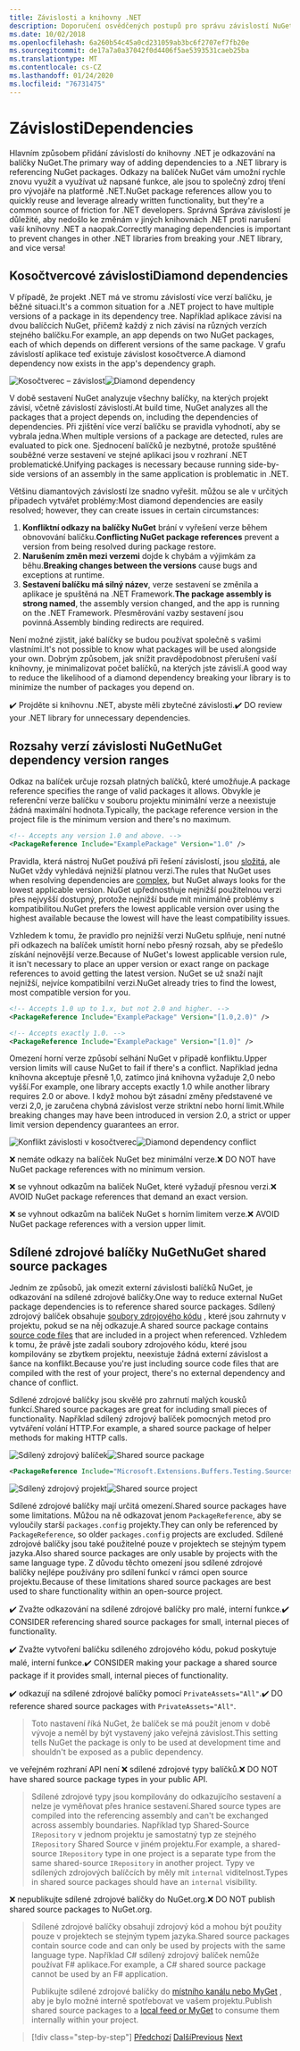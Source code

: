```yaml
---
title: Závislosti a knihovny .NET
description: Doporučení osvědčených postupů pro správu závislostí NuGet v knihovnách .NET.
ms.date: 10/02/2018
ms.openlocfilehash: 6a260b54c45a0cd231059ab3bc6f2707ef7fb20e
ms.sourcegitcommit: de17a7a0a37042f0d4406f5ae5393531caeb25ba
ms.translationtype: MT
ms.contentlocale: cs-CZ
ms.lasthandoff: 01/24/2020
ms.locfileid: "76731475"
---
```

# <a name="dependencies"></a><span data-ttu-id="a1077-103">Závislosti</span><span class="sxs-lookup"><span data-stu-id="a1077-103">Dependencies</span></span>

<span data-ttu-id="a1077-104">Hlavním způsobem přidání závislostí do knihovny .NET je odkazování na balíčky NuGet.</span><span class="sxs-lookup"><span data-stu-id="a1077-104">The primary way of adding dependencies to a .NET library is referencing NuGet packages.</span></span> <span data-ttu-id="a1077-105">Odkazy na balíček NuGet vám umožní rychle znovu využít a využívat už napsané funkce, ale jsou to společný zdroj tření pro vývojáře na platformě .NET.</span><span class="sxs-lookup"><span data-stu-id="a1077-105">NuGet package references allow you to quickly reuse and leverage already written functionality, but they're a common source of friction for .NET developers.</span></span> <span data-ttu-id="a1077-106">Správná Správa závislostí je důležité, aby nedošlo ke změnám v jiných knihovnách .NET proti narušení vaší knihovny .NET a naopak.</span><span class="sxs-lookup"><span data-stu-id="a1077-106">Correctly managing dependencies is important to prevent changes in other .NET libraries from breaking your .NET library, and vice versa!</span></span>

## <a name="diamond-dependencies"></a><span data-ttu-id="a1077-107">Kosočtvercové závislosti</span><span class="sxs-lookup"><span data-stu-id="a1077-107">Diamond dependencies</span></span>

<span data-ttu-id="a1077-108">V případě, že projekt .NET má ve stromu závislostí více verzí balíčku, je běžné situaci.</span><span class="sxs-lookup"><span data-stu-id="a1077-108">It's a common situation for a .NET project to have multiple versions of a package in its dependency tree.</span></span> <span data-ttu-id="a1077-109">Například aplikace závisí na dvou balíčcích NuGet, přičemž každý z nich závisí na různých verzích stejného balíčku.</span><span class="sxs-lookup"><span data-stu-id="a1077-109">For example, an app depends on two NuGet packages, each of which depends on different versions of the same package.</span></span> <span data-ttu-id="a1077-110">V grafu závislostí aplikace teď existuje závislost kosočtverce.</span><span class="sxs-lookup"><span data-stu-id="a1077-110">A diamond dependency now exists in the app's dependency graph.</span></span>

<span data-ttu-id="a1077-111">![Kosočtverec – závislost](./media/dependencies/diamond-dependency.png "Kosočtverec – závislost")</span><span class="sxs-lookup"><span data-stu-id="a1077-111">![Diamond dependency](./media/dependencies/diamond-dependency.png "Diamond dependency")</span></span>

<span data-ttu-id="a1077-112">V době sestavení NuGet analyzuje všechny balíčky, na kterých projekt závisí, včetně závislostí závislostí.</span><span class="sxs-lookup"><span data-stu-id="a1077-112">At build time, NuGet analyzes all the packages that a project depends on, including the dependencies of dependencies.</span></span> <span data-ttu-id="a1077-113">Při zjištění více verzí balíčku se pravidla vyhodnotí, aby se vybrala jedna.</span><span class="sxs-lookup"><span data-stu-id="a1077-113">When multiple versions of a package are detected, rules are evaluated to pick one.</span></span> <span data-ttu-id="a1077-114">Sjednocení balíčků je nezbytné, protože spuštěné souběžné verze sestavení ve stejné aplikaci jsou v rozhraní .NET problematické.</span><span class="sxs-lookup"><span data-stu-id="a1077-114">Unifying packages is necessary because running side-by-side versions of an assembly in the same application is problematic in .NET.</span></span>

<span data-ttu-id="a1077-115">Většinu diamantových závislostí lze snadno vyřešit. můžou se ale v určitých případech vytvářet problémy:</span><span class="sxs-lookup"><span data-stu-id="a1077-115">Most diamond dependencies are easily resolved; however, they can create issues in certain circumstances:</span></span>

1. <span data-ttu-id="a1077-116">**Konfliktní odkazy na balíčky NuGet** brání v vyřešení verze během obnovování balíčku.</span><span class="sxs-lookup"><span data-stu-id="a1077-116">**Conflicting NuGet package references** prevent a version from being resolved during package restore.</span></span>
2. <span data-ttu-id="a1077-117">**Narušením změn mezi verzemi** dojde k chybám a výjimkám za běhu.</span><span class="sxs-lookup"><span data-stu-id="a1077-117">**Breaking changes between the versions** cause bugs and exceptions at runtime.</span></span>
3. <span data-ttu-id="a1077-118">**Sestavení balíčku má silný název**, verze sestavení se změnila a aplikace je spuštěná na .NET Framework.</span><span class="sxs-lookup"><span data-stu-id="a1077-118">**The package assembly is strong named**, the assembly version changed, and the app is running on the .NET Framework.</span></span> <span data-ttu-id="a1077-119">Přesměrování vazby sestavení jsou povinná.</span><span class="sxs-lookup"><span data-stu-id="a1077-119">Assembly binding redirects are required.</span></span>

<span data-ttu-id="a1077-120">Není možné zjistit, jaké balíčky se budou používat společně s vašimi vlastními.</span><span class="sxs-lookup"><span data-stu-id="a1077-120">It's not possible to know what packages will be used alongside your own.</span></span> <span data-ttu-id="a1077-121">Dobrým způsobem, jak snížit pravděpodobnost přerušení vaší knihovny, je minimalizovat počet balíčků, na kterých jste závislí.</span><span class="sxs-lookup"><span data-stu-id="a1077-121">A good way to reduce the likelihood of a diamond dependency breaking your library is to minimize the number of packages you depend on.</span></span>

<span data-ttu-id="a1077-122">✔️ Projděte si knihovnu .NET, abyste měli zbytečné závislosti.</span><span class="sxs-lookup"><span data-stu-id="a1077-122">✔️ DO review your .NET library for unnecessary dependencies.</span></span>

## <a name="nuget-dependency-version-ranges"></a><span data-ttu-id="a1077-123">Rozsahy verzí závislosti NuGet</span><span class="sxs-lookup"><span data-stu-id="a1077-123">NuGet dependency version ranges</span></span>

<span data-ttu-id="a1077-124">Odkaz na balíček určuje rozsah platných balíčků, které umožňuje.</span><span class="sxs-lookup"><span data-stu-id="a1077-124">A package reference specifies the range of valid packages it allows.</span></span> <span data-ttu-id="a1077-125">Obvykle je referenční verze balíčku v souboru projektu minimální verze a neexistuje žádná maximální hodnota.</span><span class="sxs-lookup"><span data-stu-id="a1077-125">Typically, the package reference version in the project file is the minimum version and there's no maximum.</span></span>

```xml
<!-- Accepts any version 1.0 and above. -->
<PackageReference Include="ExamplePackage" Version="1.0" />
```

<span data-ttu-id="a1077-126">Pravidla, která nástroj NuGet používá při řešení závislostí, jsou [složitá](/nuget/consume-packages/dependency-resolution), ale NuGet vždy vyhledává nejnižší platnou verzi.</span><span class="sxs-lookup"><span data-stu-id="a1077-126">The rules that NuGet uses when resolving dependencies are [complex](/nuget/consume-packages/dependency-resolution), but NuGet always looks for the lowest applicable version.</span></span> <span data-ttu-id="a1077-127">NuGet upřednostňuje nejnižší použitelnou verzi přes nejvyšší dostupný, protože nejnižší bude mít minimálně problémy s kompatibilitou.</span><span class="sxs-lookup"><span data-stu-id="a1077-127">NuGet prefers the lowest applicable version over using the highest available because the lowest will have the least compatibility issues.</span></span>

<span data-ttu-id="a1077-128">Vzhledem k tomu, že pravidlo pro nejnižší verzi NuGetu splňuje, není nutné při odkazech na balíček umístit horní nebo přesný rozsah, aby se předešlo získání nejnovější verze.</span><span class="sxs-lookup"><span data-stu-id="a1077-128">Because of NuGet's lowest applicable version rule, it isn't necessary to place an upper version or exact range on package references to avoid getting the latest version.</span></span> <span data-ttu-id="a1077-129">NuGet se už snaží najít nejnižší, nejvíce kompatibilní verzi.</span><span class="sxs-lookup"><span data-stu-id="a1077-129">NuGet already tries to find the lowest, most compatible version for you.</span></span>

```xml
<!-- Accepts 1.0 up to 1.x, but not 2.0 and higher. -->
<PackageReference Include="ExamplePackage" Version="[1.0,2.0)" />

<!-- Accepts exactly 1.0. -->
<PackageReference Include="ExamplePackage" Version="[1.0]" />
```

<span data-ttu-id="a1077-130">Omezení horní verze způsobí selhání NuGet v případě konfliktu.</span><span class="sxs-lookup"><span data-stu-id="a1077-130">Upper version limits will cause NuGet to fail if there's a conflict.</span></span> <span data-ttu-id="a1077-131">Například jedna knihovna akceptuje přesně 1,0, zatímco jiná knihovna vyžaduje 2,0 nebo vyšší.</span><span class="sxs-lookup"><span data-stu-id="a1077-131">For example, one library accepts exactly 1.0 while another library requires 2.0 or above.</span></span> <span data-ttu-id="a1077-132">I když mohou být zásadní změny představené ve verzi 2,0, je zaručena chybná závislost verze striktní nebo horní limit.</span><span class="sxs-lookup"><span data-stu-id="a1077-132">While breaking changes may have been introduced in version 2.0, a strict or upper limit version dependency guarantees an error.</span></span>

<span data-ttu-id="a1077-133">![Konflikt závislosti v kosočtverec](./media/dependencies/diamond-dependency-conflict.png "Konflikt závislosti v kosočtverec")</span><span class="sxs-lookup"><span data-stu-id="a1077-133">![Diamond dependency conflict](./media/dependencies/diamond-dependency-conflict.png "Diamond dependency conflict")</span></span>

<span data-ttu-id="a1077-134">❌ nemáte odkazy na balíček NuGet bez minimální verze.</span><span class="sxs-lookup"><span data-stu-id="a1077-134">❌ DO NOT have NuGet package references with no minimum version.</span></span>

<span data-ttu-id="a1077-135">❌ se vyhnout odkazům na balíček NuGet, které vyžadují přesnou verzi.</span><span class="sxs-lookup"><span data-stu-id="a1077-135">❌ AVOID NuGet package references that demand an exact version.</span></span>

<span data-ttu-id="a1077-136">❌ se vyhnout odkazům na balíček NuGet s horním limitem verze.</span><span class="sxs-lookup"><span data-stu-id="a1077-136">❌ AVOID NuGet package references with a version upper limit.</span></span>

## <a name="nuget-shared-source-packages"></a><span data-ttu-id="a1077-137">Sdílené zdrojové balíčky NuGet</span><span class="sxs-lookup"><span data-stu-id="a1077-137">NuGet shared source packages</span></span>

<span data-ttu-id="a1077-138">Jedním ze způsobů, jak omezit externí závislosti balíčků NuGet, je odkazování na sdílené zdrojové balíčky.</span><span class="sxs-lookup"><span data-stu-id="a1077-138">One way to reduce external NuGet package dependencies is to reference shared source packages.</span></span> <span data-ttu-id="a1077-139">Sdílený zdrojový balíček obsahuje [soubory zdrojového kódu](/nuget/reference/nuspec#including-content-files) , které jsou zahrnuty v projektu, pokud se na něj odkazuje.</span><span class="sxs-lookup"><span data-stu-id="a1077-139">A shared source package contains [source code files](/nuget/reference/nuspec#including-content-files) that are included in a project when referenced.</span></span> <span data-ttu-id="a1077-140">Vzhledem k tomu, že právě jste zadali soubory zdrojového kódu, které jsou kompilovány se zbytkem projektu, neexistuje žádná externí závislost a šance na konflikt.</span><span class="sxs-lookup"><span data-stu-id="a1077-140">Because you're just including source code files that are compiled with the rest of your project, there's no external dependency and chance of conflict.</span></span>

<span data-ttu-id="a1077-141">Sdílené zdrojové balíčky jsou skvělé pro zahrnutí malých kousků funkcí.</span><span class="sxs-lookup"><span data-stu-id="a1077-141">Shared source packages are great for including small pieces of functionality.</span></span> <span data-ttu-id="a1077-142">Například sdílený zdrojový balíček pomocných metod pro vytváření volání HTTP.</span><span class="sxs-lookup"><span data-stu-id="a1077-142">For example, a shared source package of helper methods for making HTTP calls.</span></span>

<span data-ttu-id="a1077-143">![Sdílený zdrojový balíček](./media/dependencies/shared-source-package.png "Sdílený zdrojový balíček")</span><span class="sxs-lookup"><span data-stu-id="a1077-143">![Shared source package](./media/dependencies/shared-source-package.png "Shared source package")</span></span>

```xml
<PackageReference Include="Microsoft.Extensions.Buffers.Testing.Sources" PrivateAssets="All" Version="1.0" />
```

<span data-ttu-id="a1077-144">![Sdílený zdrojový projekt](./media/dependencies/shared-source-project.png "Sdílený zdrojový projekt")</span><span class="sxs-lookup"><span data-stu-id="a1077-144">![Shared source project](./media/dependencies/shared-source-project.png "Shared source project")</span></span>

<span data-ttu-id="a1077-145">Sdílené zdrojové balíčky mají určitá omezení.</span><span class="sxs-lookup"><span data-stu-id="a1077-145">Shared source packages have some limitations.</span></span> <span data-ttu-id="a1077-146">Můžou na ně odkazovat jenom `PackageReference`, aby se vyloučily starší `packages.config` projekty.</span><span class="sxs-lookup"><span data-stu-id="a1077-146">They can only be referenced by `PackageReference`, so older `packages.config` projects are excluded.</span></span> <span data-ttu-id="a1077-147">Sdílené zdrojové balíčky jsou také použitelné pouze v projektech se stejným typem jazyka.</span><span class="sxs-lookup"><span data-stu-id="a1077-147">Also shared source packages are only usable by projects with the same language type.</span></span> <span data-ttu-id="a1077-148">Z důvodu těchto omezení jsou sdílené zdrojové balíčky nejlépe používány pro sdílení funkcí v rámci open source projektu.</span><span class="sxs-lookup"><span data-stu-id="a1077-148">Because of these limitations shared source packages are best used to share functionality within an open-source project.</span></span>

<span data-ttu-id="a1077-149">✔️ Zvažte odkazování na sdílené zdrojové balíčky pro malé, interní funkce.</span><span class="sxs-lookup"><span data-stu-id="a1077-149">✔️ CONSIDER referencing shared source packages for small, internal pieces of functionality.</span></span>

<span data-ttu-id="a1077-150">✔️ Zvažte vytvoření balíčku sdíleného zdrojového kódu, pokud poskytuje malé, interní funkce.</span><span class="sxs-lookup"><span data-stu-id="a1077-150">✔️ CONSIDER making your package a shared source package if it provides small, internal pieces of functionality.</span></span>

<span data-ttu-id="a1077-151">✔️ odkazují na sdílené zdrojové balíčky pomocí `PrivateAssets="All"`.</span><span class="sxs-lookup"><span data-stu-id="a1077-151">✔️ DO reference shared source packages with `PrivateAssets="All"`.</span></span>

> <span data-ttu-id="a1077-152">Toto nastavení říká NuGet, že balíček se má použít jenom v době vývoje a neměl by být vystavený jako veřejná závislost.</span><span class="sxs-lookup"><span data-stu-id="a1077-152">This setting tells NuGet the package is only to be used at development time and shouldn't be exposed as a public dependency.</span></span>

<span data-ttu-id="a1077-153">ve veřejném rozhraní API není ❌ sdílené zdrojové typy balíčků.</span><span class="sxs-lookup"><span data-stu-id="a1077-153">❌ DO NOT have shared source package types in your public API.</span></span>

> <span data-ttu-id="a1077-154">Sdílené zdrojové typy jsou kompilovány do odkazujícího sestavení a nelze je vyměňovat přes hranice sestavení.</span><span class="sxs-lookup"><span data-stu-id="a1077-154">Shared source types are compiled into the referencing assembly and can't be exchanged across assembly boundaries.</span></span> <span data-ttu-id="a1077-155">Například typ Shared-Source `IRepository` v jednom projektu je samostatný typ ze stejného `IRepository` Shared Source v jiném projektu.</span><span class="sxs-lookup"><span data-stu-id="a1077-155">For example, a shared-source `IRepository` type in one project is a separate type from the same shared-source `IRepository` in another project.</span></span> <span data-ttu-id="a1077-156">Typy ve sdílených zdrojových balíčcích by měly mít `internal` viditelnost.</span><span class="sxs-lookup"><span data-stu-id="a1077-156">Types in shared source packages should have an `internal` visibility.</span></span>

<span data-ttu-id="a1077-157">❌ nepublikujte sdílené zdrojové balíčky do NuGet.org.</span><span class="sxs-lookup"><span data-stu-id="a1077-157">❌ DO NOT publish shared source packages to NuGet.org.</span></span>

> <span data-ttu-id="a1077-158">Sdílené zdrojové balíčky obsahují zdrojový kód a mohou být použity pouze v projektech se stejným typem jazyka.</span><span class="sxs-lookup"><span data-stu-id="a1077-158">Shared source packages contain source code and can only be used by projects with the same language type.</span></span> <span data-ttu-id="a1077-159">Například C# sdílený zdrojový balíček nemůže používat F# aplikace.</span><span class="sxs-lookup"><span data-stu-id="a1077-159">For example, a C# shared source package cannot be used by an F# application.</span></span>
>
> <span data-ttu-id="a1077-160">Publikujte sdílené zdrojové balíčky do [místního kanálu nebo MyGet](./publish-nuget-package.md) , aby je bylo možné interně spotřebovat ve vašem projektu.</span><span class="sxs-lookup"><span data-stu-id="a1077-160">Publish shared source packages to a [local feed or MyGet](./publish-nuget-package.md) to consume them internally within your project.</span></span>

>[!div class="step-by-step"]
><span data-ttu-id="a1077-161">[Předchozí](nuget.md)
>[Další](sourcelink.md)</span><span class="sxs-lookup"><span data-stu-id="a1077-161">[Previous](nuget.md)
[Next](sourcelink.md)</span></span>
